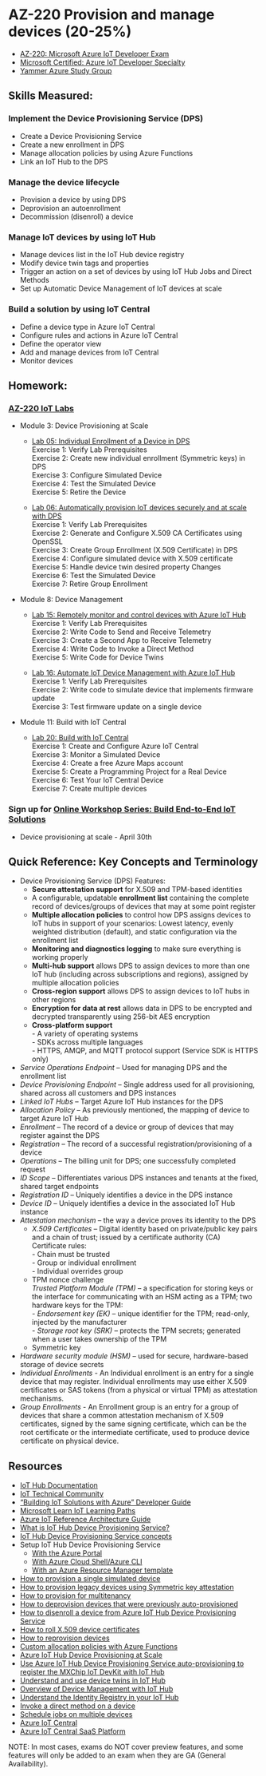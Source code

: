 # AZ-220 Provision and manage devices (20-25%)

* [AZ-220: Microsoft Azure IoT Developer Exam](https://docs.microsoft.com/en-us/learn/certifications/exams/az-220)
* [Microsoft Certified: Azure IoT Developer Specialty](https://docs.microsoft.com/en-us/learn/certifications/azure-iot-developer-specialty)
* [Yammer Azure Study Group](http://aka.ms/azurecsg)

## Skills Measured:
### Implement the Device Provisioning Service (DPS)
* Create a Device Provisioning Service
* Create a new enrollment in DPS
* Manage allocation policies by using Azure Functions
* Link an IoT Hub to the DPS

### Manage the device lifecycle
* Provision a device by using DPS
* Deprovision an autoenrollment
* Decommission (disenroll) a device

### Manage IoT devices by using IoT Hub
* Manage devices list in the IoT Hub device registry
* Modify device twin tags and properties
* Trigger an action on a set of devices by using IoT Hub Jobs and Direct Methods
* Set up Automatic Device Management of IoT devices at scale

### Build a solution by using IoT Central
* Define a device type in Azure IoT Central
* Configure rules and actions in Azure IoT Central
* Define the operator view
* Add and manage devices from IoT Central
* Monitor devices

## Homework:
### [AZ-220 IoT Labs](https://microsoftlearning.github.io/AZ-220-Microsoft-Azure-IoT-Developer) 
* Module 3: Device Provisioning at Scale 
  * [Lab 05: Individual Enrollment of a Device in DPS](https://microsoftlearning.github.io/AZ-220-Microsoft-Azure-IoT-Developer/Instructions/Labs/LAB_AK_05-individual-enrollment-of-device-in-dps.html)
 <br />Exercise 1: Verify Lab Prerequisites
 <br />Exercise 2: Create new individual enrollment (Symmetric keys) in DPS
 <br />Exercise 3: Configure Simulated Device
 <br />Exercise 4: Test the Simulated Device
 <br />Exercise 5: Retire the Device
 
  * [Lab 06: Automatically provision IoT devices securely and at scale with DPS](https://microsoftlearning.github.io/AZ-220-Microsoft-Azure-IoT-Developer/Instructions/Labs/LAB_AK_06-automatic-enrollment-of-devices-in-dps.html)
 <br />Exercise 1: Verify Lab Prerequisites
 <br />Exercise 2: Generate and Configure X.509 CA Certificates using OpenSSL
 <br />Exercise 3: Create Group Enrollment (X.509 Certificate) in DPS
 <br />Exercise 4: Configure simulated device with X.509 certificate
 <br />Exercise 5: Handle device twin desired property Changes
 <br />Exercise 6: Test the Simulated Device
 <br />Exercise 7: Retire Group Enrollment

* Module 8: Device Management
  * [Lab 15: Remotely monitor and control devices with Azure IoT Hub](https://microsoftlearning.github.io/AZ-220-Microsoft-Azure-IoT-Developer/Instructions/Labs/LAB_AK_15-remotely-monitor-and-control-devices.html)
 <br />Exercise 1: Verify Lab Prerequisites
 <br />Exercise 2: Write Code to Send and Receive Telemetry
 <br />Exercise 3: Create a Second App to Receive Telemetry
 <br />Exercise 4: Write Code to Invoke a Direct Method
 <br />Exercise 5: Write Code for Device Twins

  * [Lab 16: Automate IoT Device Management with Azure IoT Hub](https://microsoftlearning.github.io/AZ-220-Microsoft-Azure-IoT-Developer/Instructions/Labs/LAB_AK_16-automatic-device-management.html)
 <br />Exercise 1: Verify Lab Prerequisites
 <br />Exercise 2: Write code to simulate device that implements firmware update
 <br />Exercise 3: Test firmware update on a single device

* Module 11: Build with IoT Central
  * [Lab 20: Build with IoT Central](https://microsoftlearning.github.io/AZ-220-Microsoft-Azure-IoT-Developer/Instructions/Labs/LAB_AK_20-build-with-iot-central.html)
 <br />Exercise 1: Create and Configure Azure IoT Central
 <br />Exercise 3: Monitor a Simulated Device
 <br />Exercise 4: Create a free Azure Maps account
 <br />Exercise 5: Create a Programming Project for a Real Device
 <br />Exercise 6: Test Your IoT Central Device
 <br />Exercise 7: Create multiple devices

### Sign up for [Online Workshop Series: Build End-to-End IoT Solutions](https://aka.ms/IoT-online-workshop)
* Device provisioning at scale - April 30th

## Quick Reference: Key Concepts and Terminology
* Device Provisioning Service (DPS) Features: 
  * **Secure attestation support** for X.509 and TPM-based identities
  * A configurable, updatable **enrollment list** containing the complete record of devices/groups of devices that may at some point register
  * **Multiple allocation policies** to control how DPS assigns devices to IoT hubs in support of your scenarios: Lowest latency, evenly weighted distribution (default), and static configuration via the enrollment list
  * **Monitoring and diagnostics logging** to make sure everything is working properly
  * **Multi-hub support** allows DPS to assign devices to more than one IoT hub (including across subscriptions and regions), assigned by multiple allocation policies
  * **Cross-region support** allows DPS to assign devices to IoT hubs in other regions
  * **Encryption for data at rest** allows data in DPS to be encrypted and decrypted transparently using 256-bit AES encryption
  * **Cross-platform support**
  <br />- A variety of operating systems
  <br />- SDKs across multiple languages
  <br />- HTTPS, AMQP, and MQTT protocol support (Service SDK is HTTPS only)
* *Service Operations Endpoint* – Used for managing DPS and the enrollment list
* *Device Provisioning Endpoint* – Single address used for all provisioning, shared across all customers and DPS instances
* *Linked IoT Hubs* – Target Azure IoT Hub instances for the DPS
* *Allocation Policy* – As previously mentioned, the mapping of device to target Azure IoT Hub
* *Enrollment* – The record of a device or group of devices that may register against the DPS
* *Registration* – The record of a successful registration/provisioning of a device
* *Operations* – The billing unit for DPS; one successfully completed request
* *ID Scope* – Differentiates various DPS instances and tenants at the fixed, shared target endpoints
* *Registration ID* – Uniquely identifies a device in the DPS instance
* *Device ID* – Uniquely identifies a device in the associated IoT Hub instance
* *Attestation mechanism* – the way a device proves its identity to the DPS
  * *X.509 Certificates* – Digital identity based on private/public key pairs and a chain of trust; issued by a certificate authority (CA)
  <br />Certificate rules:
  <br />- Chain must be trusted
  <br />- Group or individual enrollment
  <br />- Individual overrides group
  * TPM nonce challenge
  <br />*Trusted Platform Module (TPM)* – a specification for storing keys or the interface for communicating with an HSM acting as a TPM; two hardware keys for the TPM:
  <br />- *Endorsement key (EK)* – unique identifier for the TPM; read-only, injected by the manufacturer
  <br />- *Storage root key (SRK)* – protects the TPM secrets; generated when a user takes ownership of the TPM
  * Symmetric key
* *Hardware security module (HSM)* – used for secure, hardware-based storage of device secrets
* *Individual Enrollments* - An Individual enrollment is an entry for a single device that may register. Individual enrollments may use either X.509 certificates or SAS tokens (from a physical or virtual TPM) as attestation mechanisms. 
* *Group Enrollments* - An Enrollment group is an entry for a group of devices that share a common attestation mechanism of X.509 certificates, signed by the same signing certificate, which can be the root certificate or the intermediate certificate, used to produce device certificate on physical device.

## Resources
* [IoT Hub Documentation](https://docs.microsoft.com/en-us/azure/iot-hub/)
* [IoT Technical Community](https://techcommunity.microsoft.com/t5/internet-of-things-iot/ct-p/IoT)
* [“Building IoT Solutions with Azure” Developer Guide](https://discover.Microsoft.com/azure-iot-building-solutions-dev-guide)
* [Microsoft Learn IoT Learning Paths](http://aka.ms/mslearniot)
* [Azure IoT Reference Architecture Guide](https://docs.Microsoft.com/azure/architecture/reference-architectures/iot)
* [What is IoT Hub Device Provisioning Service?](https://docs.microsoft.com/en-us/azure/iot-dps/about-iot-dps)
* [IoT Hub Device Provisioning Service concepts](https://docs.microsoft.com/en-us/azure/iot-dps/concepts-service)
* Setup IoT Hub Device Provisioning Service
  * [With the Azure Portal](https://docs.microsoft.com/en-us/azure/iot-dps/quick-setup-auto-provision)
  * [With Azure Cloud Shell/Azure CLI](https://docs.microsoft.com/en-us/azure/iot-dps/quick-setup-auto-provision-cli)
  * [With an Azure Resource Manager template](https://docs.microsoft.com/en-us/azure/iot-dps/quick-setup-auto-provision-rm)
* [How to provision a single simulated device](https://docs.microsoft.com/en-us/azure/iot-dps/quick-create-simulated-device-symm-key)
* [How to provision legacy devices using Symmetric key attestation](https://docs.microsoft.com/en-us/azure/iot-dps/how-to-legacy-device-symm-key)
* [How to provision for multitenancy](https://docs.microsoft.com/en-us/azure/iot-dps/how-to-provision-multitenant)
* [How to deprovision devices that were previously auto-provisioned](https://docs.microsoft.com/en-us/azure/iot-dps/how-to-unprovision-devices)
* [How to disenroll a device from Azure IoT Hub Device Provisioning Service](https://docs.microsoft.com/en-us/azure/iot-dps/how-to-revoke-device-access-portal)
* [How to roll X.509 device certificates](https://docs.microsoft.com/en-us/azure/iot-dps/how-to-roll-certificates)
* [How to reprovision devices](https://docs.microsoft.com/en-us/azure/iot-dps/how-to-reprovision)
* [Custom allocation policies with Azure Functions](https://docs.microsoft.com/en-us/azure/iot-dps/how-to-use-custom-allocation-policies)
* [Azure IoT Hub Device Provisioning at Scale](https://docs.microsoft.com/en-us/azure/iot-hub/iot-hub-auto-device-config)
* [Use Azure IoT Hub Device Provisioning Service auto-provisioning to register the MXChip IoT DevKit with IoT Hub](https://docs.microsoft.com/en-us/azure/iot-dps/how-to-connect-mxchip-iot-devkit)
* [Understand and use device twins in IoT Hub](https://docs.microsoft.com/en-us/azure/iot-hub/iot-hub-devguide-device-twins)
* [Overview of Device Management with IoT Hub](https://docs.microsoft.com/en-us/azure/iot-hub/iot-hub-device-management-overview)
* [Understand the Identity Registry in your IoT Hub](https://docs.microsoft.com/en-us/azure/iot-hub/iot-hub-devguide-identity-registry)
* [Invoke a direct method on a device](https://docs.microsoft.com/en-us/azure/iot-hub/iot-hub-devguide-direct-methods)
* [Schedule jobs on multiple devices](https://docs.microsoft.com/en-us/azure/iot-hub/iot-hub-devguide-jobs)
* [Azure IoT Central](https://azure.microsoft.com/en-us/services/iot-central/)
* [Azure IoT Central SaaS Platform](https://apps.azureiotcentral.com/)

NOTE: In most cases, exams do NOT cover preview features, and some features will only be
added to an exam when they are GA (General Availability).
